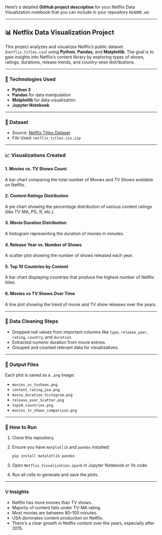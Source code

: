 Here’s a detailed **GitHub project description** for your Netflix Data Visualization notebook that you can include in your repository `README.md`:

---

## 📊 Netflix Data Visualization Project

This project analyzes and visualizes Netflix’s public dataset (`netflix_titles.csv`) using **Python**, **Pandas**, and **Matplotlib**. The goal is to gain insights into Netflix’s content library by exploring types of shows, ratings, durations, release trends, and country-wise distributions.

---

### 🔧 Technologies Used

* **Python 3**
* **Pandas** for data manipulation
* **Matplotlib** for data visualization
* **Jupyter Notebook**

---

### 📁 Dataset

* Source: [Netflix Titles Dataset](https://www.kaggle.com/datasets/shivamb/netflix-shows)
* File Used: `netflix_titles.csv.zip`

---

### 📈 Visualizations Created

#### 1. **Movies vs. TV Shows Count**

A bar chart comparing the total number of Movies and TV Shows available on Netflix.

#### 2. **Content Ratings Distribution**

A pie chart showing the percentage distribution of various content ratings (like TV-MA, PG, R, etc.).

#### 3. **Movie Duration Distribution**

A histogram representing the duration of movies in minutes.

#### 4. **Release Year vs. Number of Shows**

A scatter plot showing the number of shows released each year.

#### 5. **Top 10 Countries by Content**

A bar chart displaying countries that produce the highest number of Netflix titles.

#### 6. **Movies vs TV Shows Over Time**

A line plot showing the trend of movie and TV show releases over the years.

---

### 🧹 Data Cleaning Steps

* Dropped null values from important columns like `type`, `release_year`, `rating`, `country`, and `duration`.
* Extracted numeric duration from movie entries.
* Grouped and counted relevant data for visualizations.

---

### 📂 Output Files

Each plot is saved as a `.png` image:

* `movies_vs_tvshows.png`
* `content_rating_pie.png`
* `movie_duration_histogram.png`
* `release_year_Scatter.png`
* `top10_countries.png`
* `movies_tv_shows_comparison.png`

---

### 📌 How to Run

1. Clone this repository.
2. Ensure you have `matplotlib` and `pandas` installed:

   ```bash
   pip install matplotlib pandas
   ```
3. Open `Netflix_Visualization.ipynb` in Jupyter Notebook or Vs code.
4. Run all cells to generate and save the plots.

---

### 💡 Insights

* Netflix has more movies than TV shows.
* Majority of content falls under TV-MA rating.
* Most movies are between 80–100 minutes.
* USA dominates content production on Netflix.
* There's a clear growth in Netflix content over the years, especially after 2015.


